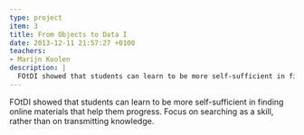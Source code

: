 ```yaml
---
type: project
item: 3
title: From Objects to Data I
date: 2013-12-11 21:57:27 +0100
teachers: 
- Marijn Koolen
description: |
  FOtDI showed that students can learn to be more self-sufficient in finding online materials that help them progress. Focus on searching as a skill, rather than on transmitting knowledge. 
---
```

FOtDI showed that students can learn to be more self-sufficient in finding online materials that help them progress. Focus on searching as a skill, rather than on transmitting knowledge. 